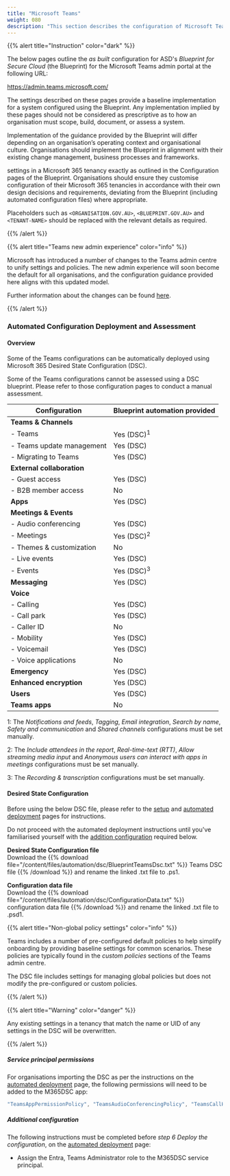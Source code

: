 ```yaml
---
title: "Microsoft Teams"
weight: 080
description: "This section describes the configuration of Microsoft Teams associated with systems built according to guidance in ASD's Blueprint for Secure Cloud."
---
```


{{% alert title="Instruction" color="dark" %}}

The below pages outline the _as built_ configuration for ASD's _Blueprint for Secure Cloud_ (the Blueprint) for the Microsoft Teams admin portal at the following URL:

<https://admin.teams.microsoft.com/>

The settings described on these pages provide a baseline implementation for a system configured using the Blueprint. Any implementation implied by these pages should not be considered as prescriptive as to how an organisation must scope, build, document, or assess a system.

Implementation of the guidance provided by the Blueprint will differ depending on an organisation’s operating context and organisational culture. Organisations should implement the Blueprint in alignment with their existing change management, business processes and frameworks.

settings in a Microsoft 365 tenancy exactly as outlined in the Configuration pages of the Blueprint. Organisations should ensure they customise configuration of their Microsoft 365 tenancies in accordance with their own design decisions and requirements, deviating from the Blueprint (including automated configuration files) where appropriate.

Placeholders such as `<ORGANISATION.GOV.AU>`, `<BLUEPRINT.GOV.AU>` and `<TENANT-NAME>` should be replaced with the relevant details as required.

{{% /alert %}}

{{% alert title="Teams new admin experience" color="info" %}}

Microsoft has introduced a number of changes to the Teams admin centre to unify settings and policies. The new admin experience will soon become the default for all organisations, and the configuration guidance provided here aligns with this updated model.

Further information about the changes can be found [here](https://learn.microsoft.com/en-au/microsoftteams/unified-policies-settings-management-teams-admin-center).

{{% /alert %}}

### Automated Configuration Deployment and Assessment

#### Overview

Some of the Teams configurations can be automatically deployed using Microsoft 365 Desired State Configuration (DSC).

Some of the Teams configurations cannot be assessed using a DSC blueprint. Please refer to those configuration pages to conduct a manual assessment.

| Configuration              | Blueprint automation provided |
| -------------------------- | ----------------------------- |
| **Teams & Channels**       |                               |
| - Teams                    | Yes (DSC)<sup>1</sup>         |
| - Teams update management  | Yes (DSC)                     |
| - Migrating to Teams       | Yes (DSC)                     |
| **External collaboration** |                               |
| - Guest access             | Yes (DSC)                     |
| - B2B member access        | No                            |
| **Apps**                   | Yes (DSC)                     |
| **Meetings & Events**      |                               |
| - Audio conferencing       | Yes (DSC)                     |
| - Meetings                 | Yes (DSC)<sup>2</sup>         |
| - Themes & customization   | No                            |
| - Live events              | Yes (DSC)                     |
| - Events                   | Yes (DSC)<sup>3</sup>         |
| **Messaging**              | Yes (DSC)                     |
| **Voice**                  |                               |
| - Calling                  | Yes (DSC)                     |
| - Call park                | Yes (DSC)                     |
| - Caller ID                | No                            |
| - Mobility                 | Yes (DSC)                     |
| - Voicemail                | Yes (DSC)                     |
| - Voice applications       | No                            |
| **Emergency**              | Yes (DSC)                     |
| **Enhanced encryption**    | Yes (DSC)                     |
| **Users**                  | Yes (DSC)                     |
| **Teams apps**             | No                            |

1: The _Notifications and feeds_, _Tagging_, _Email integration_, _Search by name_, _Safety and communication_ and _Shared channels_ configurations must be set manually.

2: The _Include attendees in the report_, _Real-time-text (RTT)_, _Allow streaming media input_ and _Anonymous users can interact with apps in meetings_ configurations must be set manually.

3: The _Recording & transcription_ configurations must be set manually.

#### Desired State Configuration

Before using the below DSC file, please refer to the [setup](/tools/deployment-and-assessment/desired-state-configuration-setup) and [automated deployment](/tools/deployment-and-assessment/automated-deployment) pages for instructions.

Do not proceed with the automated deployment instructions until you've familiarised yourself with the [addition configuration](#additional-configuration) required below.

**Desired State Configuration file**<br>Download the {{% download file="/content/files/automation/dsc/BlueprintTeamsDsc.txt" %}} Teams DSC file {{% /download %}} and rename the linked .txt file to .ps1.

**Configuration data file**<br>Download the {{% download file="/content/files/automation/dsc/ConfigurationData.txt" %}} configuration data file {{% /download %}} and rename the linked .txt file to .psd1.

{{% alert title="Non-global policy settings" color="info" %}}

Teams includes a number of pre-configured default policies to help simplify onboarding by providing baseline settings for common scenarios. These policies are typically found in the _custom policies_ sections of the Teams admin centre.

The DSC file includes settings for managing global policies but does not modify the pre-configured or custom policies.

{{% /alert %}}

{{% alert title="Warning" color="danger" %}}

Any existing settings in a tenancy that match the name or UID of any settings in the DSC will be overwritten.

{{% /alert %}}

##### Service principal permissions

For organisations importing the DSC as per the instructions on the [automated deployment](/tools/deployment-and-assessment/automated-deployment) page, the following permissions will need to be added to the M365DSC app:

```powershell
"TeamsAppPermissionPolicy", "TeamsAudioConferencingPolicy", "TeamsCallHoldPolicy", "TeamsCallingPolicy", "TeamsChannelsPolicy", "TeamsClientConfiguration", "TeamsComplianceRecordingPolicy", "TeamsDialInConferencingTenantSettings", "TeamsEventsPolicy", "TeamsFederationConfiguration", "TeamsFeedbackPolicy", "TeamsGroupPolicyAssignment", "TeamsGuestCallingConfiguration", "TeamsGuestMeetingConfiguration", "TeamsGuestMessagingConfiguration", "TeamsMeetingBroadcastConfiguration", "TeamsMeetingBroadcastPolicy", "TeamsMeetingConfiguration", "TeamsMeetingPolicy", "TeamsMessagingPolicy", "TeamsOrgWideAppSettings", "TeamsPstnUsage", "TeamsShiftsPolicy", "TeamsTemplatesPolicy", "TeamsTenantDialPlan", "TeamsTenantNetworkRegion", "TeamsTenantNetworkSite", "TeamsTranslationRule", "TeamsUpdateManagementPolicy", "TeamsUpgradeConfiguration"
```

##### Additional configuration

The following instructions must be completed before _step 6 Deploy the configuration_, on the [automated deployment](/tools/deployment-and-assessment/automated-deployment) page:

- Assign the Entra, Teams Administrator role to the M365DSC service principal.
